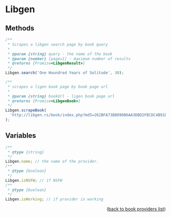 # Libgen

## Methods

```ts
/**
 * Scrapes a libgen search page by book query
 *
 * @param {string} query - the name of the book
 * @param {number} [page=1] - maximum number of results
 * @returns {Promise<LibgenResult>}
 */
Libgen.search('One Houndred Years of Solitude', 30);

/**
 * scrapes a ligen book page by book page url
 *
 * @param {string} bookUrl - ligen book page url
 * @returns {Promise<LibgenBook>}
 */
Libgen.scrapeBook(
  'http://libgen.rs/book/index.php?md5=262BFA73B8090B6AA3DBD2FBCDC4B91D'
);
```

## Variables

```ts
/**
 * @type {string}
 */
Libgen.name; // the name of the provider.
/**
 * @type {boolean}
 */
Libgen.isNSFW; // if NSFW
/**
 * @type {boolean}
 */
Libgen.isWorking; // if provider is working
```

<p align="end">(<a href="https://github.com/consumet/extensions/blob/master/docs/guides/books.md#">back to book providers list</a>)</p>
